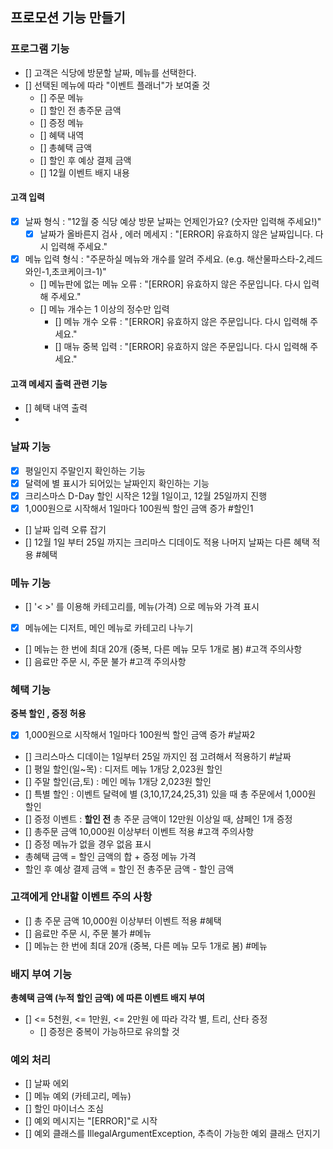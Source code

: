 ## 프로모션 기능 만들기

### 프로그램 기능
- [] 고객은 식당에 방문할 날짜, 메뉴를 선택한다.
- [] 선택된 메뉴에 따라 "이벤트 플래너"가 보여줄 것
  - [] 주문 메뉴
  - [] 할인 전 총주문 금액
  - [] 증정 메뉴
  - [] 혜택 내역
  - [] 총혜택 금액
  - [] 할인 후 예상 결제 금액
  - [] 12월 이벤트 배지 내용
  
#### 고객 입력
  - [X] 날짜 형식 : "12월 중 식당 예상 방문 날짜는 언제인가요? (숫자만 입력해 주세요!)"
    - [X] 날짜가 올바른지 검사 , 에러 메세지 : "[ERROR] 유효하지 않은 날짜입니다. 다시 입력해 주세요."
  - [X] 메뉴 입력 형식 : "주문하실 메뉴와 개수를 알려 주세요. (e.g. 해산물파스타-2,레드와인-1,초코케이크-1)"
    - [] 메뉴판에 없는 메뉴 오류 : "[ERROR] 유효하지 않은 주문입니다. 다시 입력해 주세요."
    - [] 메뉴 개수는 1 이상의 정수만 입력
      - [] 메뉴 개수 오류 : "[ERROR] 유효하지 않은 주문입니다. 다시 입력해 주세요."
      - [] 매뉴 중복 입력 : "[ERROR] 유효하지 않은 주문입니다. 다시 입력해 주세요."

#### 고객 메세지 출력 관련 기능
- [] 혜택 내역 출력
- 
### 날짜 기능
- [X] 평일인지 주말인지 확인하는 기능
- [X] 달력에 별 표시가 되어있는 날짜인지 확인하는 기능
- [X] 크리스마스 D-Day 할인 시작은 12월 1일이고, 12월 25일까지 진행
- [X] 1,000원으로 시작해서 1일마다 100원씩 할인 금액 증가 #할인1
- [] 날짜 입력 오류 잡기
- [] 12월 1일 부터 25일 까지는 크리마스 디데이도 적용 나머지 날짜는 다른 혜택 적용 #혜택

### 메뉴 기능
- [] '< >' 를 이용해 카테고리를, 메뉴(가격) 으로 메뉴와 가격 표시
- [X] 메뉴에는 디저트, 메인 메뉴로 카테고리 나누기
- [] 메뉴는 한 번에 최대 20개 (중복, 다른 메뉴 모두 1개로 봄) #고객 주의사항
- [] 음료만 주문 시, 주문 불가 #고객 주의사항

### 혜택 기능
<b>중복 할인 , 증정 허용</b><br>
- [X] 1,000원으로 시작해서 1일마다 100원씩 할인 금액 증가 #날짜2
- [] 크리스마스 디데이는 1일부터 25일 까지인 점 고려해서 적용하기 #날짜
- [] 평일 할인(일~목) : 디저트 메뉴 1개당 2,023원 할인
- [] 주말 할인(금,토) : 메인 메뉴 1개당 2,023원 할인 
- [] 특별 할인 : 이벤트 달력에 별 (3,10,17,24,25,31) 있을 때 총 주문에서 1,000원 할인
- [] 증정 이벤트 : <b>할인 전</b> 총 주문 금액이 12만원 이상일 때, 샴페인 1개 증정
- [] 총주문 금액 10,000원 이상부터 이벤트 적용 #고객 주의사항
- [] 증정 메뉴가 없을 경우 없음 표시
- 총혜택 금액 = 할인 금액의 합 + 증정 메뉴 가격
- 할인 후 예상 결제 금액 = 할인 전 총주문 금액 - 할인 금액

### 고객에게 안내할 이벤트 주의 사항
- [] 총 주문 금액 10,000원 이상부터 이벤트 적용 #혜택
- [] 음료만 주문 시, 주문 불가 #메뉴
- [] 메뉴는 한 번에 최대 20개 (중복, 다른 메뉴 모두 1개로 봄) #메뉴

### 배지 부여 기능
<b>총혜택 금액 (누적 할인 금액) 에 따른 이벤트 배지 부여</b><br>
- [] <= 5천원, <= 1만원, <= 2만원 에 따라 각각 별, 트리, 산타 증정
  - [] 증정은 중복이 가능하므로 유의할 것

### 예외 처리
- [] 날짜 에외
- [] 메뉴 예외 (카테고리, 메뉴)
- [] 할인 마이너스 조심
- [] 예외 메시지는 "[ERROR]"로 시작
- [] 예외 클래스를 IllegalArgumentException, 추측이 가능한 예외 클래스 던지기